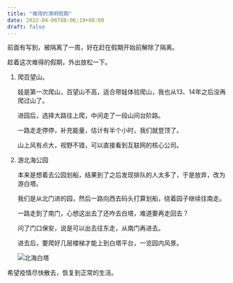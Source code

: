 ```yaml
---
title: "难得的清明假期"
date: 2022-04-06T08:06:19+08:00
draft: false
---
```


前面有写到，被隔离了一周，好在赶在假期开始前解除了隔离。

趁着这次难得的假期，外出放松一下。

1. 爬百望山。

    娃是第一次爬山，百望山不高，适合带娃体验爬山，我也从13、14年之后没再爬过山了。

    进园后，选择大路往上爬，中间走了一段山间台阶路。

    一路走走停停，补充能量，估计有半个小时，我们就登顶了。

    山上风有点大，视野不错，可以直接看到互联网的核心公司。

2. 游北海公园

    本来是想着去公园划船，结果到了之后发现排队的人太多了，于是放弃，改为游白塔。

    我们是从北门进的园，然后一路向西去码头打算划船，绕着园子继续往南走。

    一路走到了南门，心想这出去了还咋去白塔，难道要再走回去？

    问了门口保安，说是可以出去往东走，从南门再进去。

    进去后，要爬好几层楼梯才能上到白塔平台，一览园内风景。

    ![北海白塔](https://blog-1251768242.cos.ap-shanghai.myqcloud.com/IMG39.png)


希望疫情尽快散去，恢复到正常的生活。